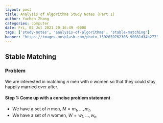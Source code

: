 ```yaml
---
layout: post
title: Analysis of Algorithms Study Notes (Part 1)
author: Yuchen Zhang
categories: computer
date: Fri, 02 Jul 2021 20:16:49 -0000
tags: ['study-notes', 'analysis-of-algorithms', 'stable-matching']
banner: "https://images.unsplash.com/photo-1592659762303-90081d34b277"
---
```


## Stable Matching

### Problem

We are interested in matching $n$ men with $n$ women so that they could stay happily married ever after.

#### Step 1: Come up with a concise problem statement

- We have a set of $n$ men, $M={m_1, ..., m_n}$
- We have a set of $n$ women, $W={w_1, ..., w_n}$